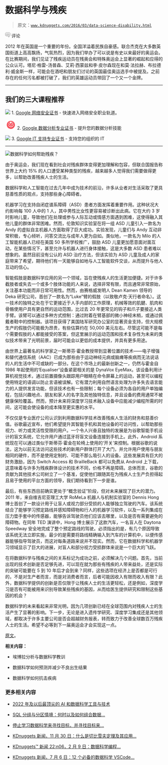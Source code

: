 # 数据科学与残疾

> 原文：[`www.kdnuggets.com/2016/03/data-science-disability.html`](https://www.kdnuggets.com/2016/03/data-science-disability.html)

![c](img/3d9c022da2d331bb56691a9617b91b90.png) 评论

2012 年在英国是一个重要的年份。全国洋溢着民族自豪感。联合杰克在大多数英国街道上高高飘扬，气氛热烈，因为我们举办了可以说是有史以来最好的奥运会。在比赛期间，我们见证了残疾运动员在残奥会和特殊奥运会上显著的崛起和应得的公众认可。塔尼·格雷-汤普森、艾莉·西蒙兹和李·皮尔森现在和莫·法拉赫、布拉德利·威金斯一样，可能会在酒吧和朋友们讨论的英国最佳奥运选手中被提及。之前存在的任何污名都被打破了，我们的英雄运动员带回了一个又一个金牌。

* * *

## 我们的三大课程推荐

![](img/0244c01ba9267c002ef39d4907e0b8fb.png) 1\. [Google 网络安全证书](https://www.kdnuggets.com/google-cybersecurity) - 快速进入网络安全职业轨道。

![](img/e225c49c3c91745821c8c0368bf04711.png) 2\. [Google 数据分析专业证书](https://www.kdnuggets.com/google-data-analytics) - 提升您的数据分析技能

![](img/0244c01ba9267c002ef39d4907e0b8fb.png) 3\. [Google IT 支持专业证书](https://www.kdnuggets.com/google-itsupport) - 支持您的组织的 IT

* * *

![数据科学如何帮助残疾？](img/a73749802fd44b1601d02f6c99e326e3.png)

由于奥运会，我们现在看到社会对残疾群体变得更加理解和包容，但联合国报告称世界上大约 15% 的人口遭受某种类型的残疾，越来越多人觉得我们需要做得更多，以帮助改善残疾人士的生活。

数据科学和人工智能在过去几年中成为技术的前沿，许多从业者对生活采取了更具慈善性质的观点，支持那些身心障碍者。

机器学习在支持自闭症谱系障碍（ASD）患者方面发挥着重要作用。这种状况大约影响每 100 人中的 1 人，其中男性比女性更容易被诊断出此病。它在大约 3 岁时影响儿童，导致他们在处理或参与人际互动或情感方面遇到困难，这使得融入其他儿童的群体非常困难。然而，伦敦知识实验室在将一组 ASD 儿童引入一款名为 Andy 的虚拟自主机器人方面取得了巨大成功。实验发现，儿童们与 Andy 互动非常积极，专心倾听，问答交流比与成年人更为自如。类似地，一款名为 Milo 的人工智能机器人已经在美国 50 多所学校推广，鼓励 ASD 儿童更加愿意面对面互动，在某些情况下，甚至允许与机器人进行身体接触，这是大多数 ASD 患者难以想象的。虽然目前没有公认的 ASD 治疗方法，但该实验为 ASD 儿童及成人的家庭带来了希望，期待他们有一天能够自如地与人工智能软件交谈，从而提升与他人互动的信心。

智能假肢是数据科学应用的另一个领域，旨在使残疾人的生活更加便捷。对于许多截肢者或失去一个或多个肢体功能的人来说，选择非常有限，而且通常非常原始，关注基本功能而非日常可用性。然而，由赛格威发明人 Dean Kamen 领导的 Deka 研究公司，首创了一款名为“Luke”臂的假肢（以致敬卢克·天行者命名）。这一技术的独特之处在于它更接近于人手内部的工作原理，机械等效的肌腱、肌肉和骨骼使用户具有更自然的运动范围，比过去 20 年更常见的钩子和爪子要接近人类手臂。该臂可以通过多种方式控制：通过附着在臂基部的微小神经末梢，或通过佩戴者鞋中的控制器。该项目获得了美国陆军研究办公室的显著资金支持，但大规模生产的假肢仍可能极为昂贵，有些估算约在 50,000 美元左右。尽管这可能不是每个需要假肢的人都能接受的答案，但这里展示的运动范围和技术复杂性为未来的类似技术带来了光明前景，届时可能会以更低的成本提供，并具有更多用途。

由世界上最著名的科学家之一斯蒂芬·霍金教授带到显著位置的技术——电子增强和替代通信系统（AAC）已成为那些由于运动神经元病或脑瘫等疾病而无法说话的人的生活中不可或缺的一部分。在这个市场上的最新创新之一，仍然与霍金自 1986 年起使用的‘Equaliser’设备紧密相关的是 DynaVox EyeMax。该设备利用计算机视觉技术，通过前置摄像头跟踪用户眼睛在命令屏幕上的运动，甚至可以编程使用特定的语调以防止言语被误解。它有潜力利用自然语言处理为许多失去语言能力的人提供发言功能，但该技术也有一些限制；每个设备必须为各自的用户单独编程，包括兴趣地点、朋友和家人的名字及其他独特信息，并且设备的费用通常不被健康保险覆盖。然而，预计未来将深度学习技术融入设备中应能减少编程所需的时间，这可能会使设备的成本降至更实惠的水平。

不仅仅是专业医疗公司认识到利用数据科学技术改善残疾人生活的财务和慈善价值。谷歌最近宣布，他们希望提升其智能手机和其他设备的可访问性，以帮助那些视力、听力或灵活性受限的用户。一个令人兴奋且独特的发展是为谷歌智能手机设计的盲文系统，它允许用户通过蓝牙将盲文设备连接到手机上。此外，Android 系统现在可以通过类似于斯蒂芬·霍金在轮椅上使用的‘开关’来控制。根据谷歌的说法，这为以前无法访问这些技术的新用户群体打开了大门，并允许用户使用与朋友相同的硬件，而不是使用定制的、可能不那么吸引人的设备。这些发展具有巨大的财务激励，因为 Switch Access 和 BrailleBack 都可以免费从 Android 上下载，这意味着与许多为残疾群体设计的技术不同，价格不再是障碍。总体而言，谷歌的贡献为其他技术公司树立了一个基准，促使他们跟随其在为残疾人士生产负担得起且易于使用的平台方面的领导，我们期待看到下一步是谁。

最后，有些东西目前确实更处于“概念验证”阶段，但对未来展现了巨大的潜力。2011 年，来自维吉尼亚理工大学 RoMeLa 机器人与机制实验室的 Dennis Hong 博士首创了一款设计用于让盲人或视力部分受损的人能够独立驾驶的汽车。该系统结合了能够学习预定路线并感知障碍物和行人的机器学习软件，以及一系列集成在压力垫手套中的传感器，能够告诉驾驶员他们应该去哪里，以及是否有需要避免的障碍物。在同年 TED 演讲中，Hong 博士展示了这款汽车，一名盲人在 Daytona Speedway 安全地完成了整个预定路线的驾驶。必须指出的是，有几个原因导致该系统无法立即实施，最少的是需要将路线精确输入到汽车的计算机中，以便传感器能够指导驾驶员，而这对每条道路来说并不现实。然而，它在数据科学和机器学习领域显示了巨大的进展，对盲人和部分视力受损群体来说是一个巨大的飞跃。

在将数据科学与残疾之间的关系标记为成功之前，必须解决几个问题。首先，当前出现的技术创新是否足够先进，可以现在就为那些有残疾的人带来益处，还是实际的突破可能要在 5 到 10 年后才会到来？同样，这些选项在经济上是否都是可行的，不是对生产者而言，而是对消费者而言，后者可能因收入有限而收入有限？此外，数据科学提供的创新是否仅限于让残疾人士的生活更轻松，还是例如，深度学习是否有可能被用来识别导致某些残疾的基因，从而给医生提供研究和限制这些基因的机会？

数据科学的未来看起来非常光明，因为几项创新已经在全球范围内对残疾人士的生活产生了显著的影响。下一步，无论是进入遗传学研究、深度学习集成还是其他领域，都取决于许多主要公司是否会超越财务报表，转而致力于改善全球数百万残疾人士的生活。希望不必等到下一届奥运会才会实现这一点。

[原文](https://www.linkedin.com/pulse/data-science-disability-chris-pearson?trk=prof-post)。

**相关内容：**

+   埃博拉分析与数据科学教训

+   数据科学如何预测并减少不良出生结果

+   数据科学如何抗击疾病

### 更多相关内容

+   [2022 年及以后最顶尖的 AI 和数据科学工具与技术](https://www.kdnuggets.com/2022/03/nvidia-0317-top-ai-data-science-tools-techniques-2022-beyond.html)

+   [SQL 分组与分区情境：何时以及如何组合数据…](https://www.kdnuggets.com/sql-group-by-and-partition-by-scenarios-when-and-how-to-combine-data-in-data-science)

+   [停止学习数据科学来寻找目标，并寻找目标来…](https://www.kdnuggets.com/2021/12/stop-learning-data-science-find-purpose.html)

+   [KDnuggets 新闻，11 月 30 日：什么是切比雪夫定理及其应用…](https://www.kdnuggets.com/2022/n46.html)

+   [KDnuggets™ 新闻 22:n06，2 月 9 日：数据科学编程…](https://www.kdnuggets.com/2022/n06.html)

+   [KDnuggets 新闻，7 月 6 日：12 个必备的数据科学 VSCode…](https://www.kdnuggets.com/2022/n27.html)
